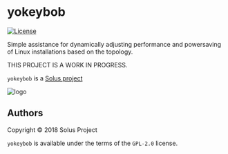 # yokeybob

[![License](https://img.shields.io/badge/License-GPL%202.0-blue.svg)](https://opensource.org/licenses/GPL-2.0)

Simple assistance for dynamically adjusting performance and powersaving of Linux
installations based on the topology.

THIS PROJECT IS A WORK IN PROGRESS.

`yokeybob` is a [Solus project](https://getsol.us/)

![logo](https://build.getsol.us/logo.png)

## Authors

Copyright © 2018 Solus Project

`yokeybob` is available under the terms of the `GPL-2.0` license.
